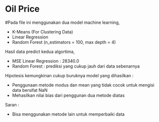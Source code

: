 # Oil Price

#Pada file ini menggunakan dua model machine learning,
  * K-Means (For Clustering Data)
  * Linear Regression
  * Random Forest (n_estimators = 100, max depth = 4)


Hasil data predict kedua algortima,
  * MSE Linear Regression : 28340.0
  * Random Forest : prediksi yang cukup jauh dari data sebenarnya

Hipotesis kemungkinan cukup buruknya model yang dihasilkan :
  * Penggunaan metode modus dan mean yang tidak cocok untuk mengisi data bersifat NaN
  * Mehasilkan nilai bias dari penggunan dua metode diatas
  
Saran :
  * Bisa menggunakan metode lain untuk memperbaiki data

